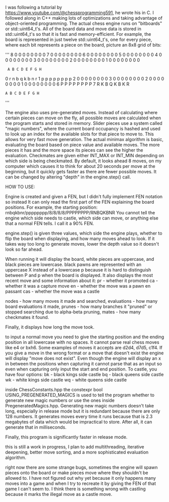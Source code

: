 




I was following a tutorial by https://www.youtube.com/@chessprogramming591, he wrote his in C. I followed along in C++ 
making lots of optimizations and taking advantage of object-oriented programming. The actual chess engine runs on 
"bitboards" or std::uint64_t's. All of the board data and move data is stored in std::uint64_t's so that it is fast 
and memory-efficient. For example, the board is represented in just twelve std::uint64_t's, one for every piece, where 
each bit represents a piece on the board, picture an 8x8 grid of bits:

'''
8    0 0 0 0 0 0 0 0
7    0 0 0 0 0 0 0 0
6    0 0 0 0 0 0 0 0
5    0 0 0 0 0 0 0 0
4    0 0 0 0 0 0 0 0
3    0 0 0 0 0 0 0 0
2    0 0 0 0 0 0 0 0
1    0 0 0 0 0 0 0 0

     A B C D E F G H

0   r n b q k b n r
1   p p p p p p p p
2   0 0 0 0 0 0 0 0
3   0 0 0 0 0 0 0 0
2   0 0 0 0 0 0 0 0
1   0 0 0 0 0 0 0 0
6   P P P P P P P P
7   R K B Q K B K R

    A B C D E F G H
'''

The engine also uses pre-generated moves. Instead of calculating where certain pieces can move on the fly, all possible 
moves are calculated when the program starts and stored in memory. Slider pieces use a system called "magic numbers", 
where the current board occupancy is hashed and used to look up an index for the available slots for that piece to move 
to. This allows for very fast move generation. The actual minimax algorithm is basic, evaluating the board based on piece 
value and available moves. The more pieces it has and the more space its pieces can see the higher the evaluation. Checkmates 
are given either INT_MAX or INT_MIN depending on which side is being checkmated. By default, it looks ahead 8 moves, on my 
computer which causes it to think for about 20 seconds per move at the beginning, but it quickly gets faster as there are 
fewer possible moves. It can be changed by altering "depth" in the engine.step() call. 





HOW TO USE:

Engine is created and given a FEN, but I didn't fully implement FEN notation so instead It can only read the first part of the FEN 
explaining the board positions. For example, the starting position: rnbqkbnr/pppppppp/8/8/8/8/PPPPPPPP/RNBQKBNR
You cannot tell the engine which side needs to castle, which side can move, or anything else that a normal FEN tells. I call it a 90% FEN. 

engine.step() is given three values, which side the engine plays, whether to flip the board when displaying, and how many moves 
ahead to look. If it takes way too long to generate moves, lower the depth value so it doesn't look so far ahead. 

When running it will display the board, white pieces are uppercase, and black pieces are lowercase. black pawns are represented with an 
uppercase X instead of a lowercase p because it is hard to distinguish between P and p when the board is displayed. It also displays the most recent move and some 
information about it:
pr - whether it promoted
ca - whether it was a capture move
en - whether the move was a pawn en passant
cas - whether the move was a castle

nodes - how many moves it made and searched,
evaluations - how many board evaluations it made,
prunes - how many branches it "pruned" or stopped searching due to alpha-beta pruning,
mates - how many checkmates it found.

Finally, it displays how long the move took.

to input a normal move you need to give the starting position and the ending position in all lowercase with no spaces. It cannot parse real 
chess moves like e4 or bxh6. Some examples of moves it accepts are d2d4, d7d5, c1f4. If you give a move in the wrong format or a move that doesn't exist the 
engine will display "move does not exist". Even though the engine will display an x in between the positions when capturing it cannot 
parse that as an input so even when capturing only input the start and end position. To castle, you have four options:
bk - black kings side castle
bq - black queens side castle
wk - white kings side castle
wq - white queens side castle

inside ChessConstants.hpp the constexpr bool USING_PREGENERATED_MAGICS is used to tell the program whether to generate new magic numbers 
or use the ones inside PregeneratedMagics.hpp. Generating new magic numbers doesn't take long, especially in release mode but it is 
redundant because there are only 128 numbers. It generates moves every time it runs because that is 2.3 megabytes of data which would be 
impractical to store. After all, it can generate that in milliseconds.

Finally, this program is significantly faster in release mode.





this is still a work in progress, I plan to add multithreading, iterative deepening, better move sorting, and a more sophisticated evaluation
algorithm. 

right now there are some strange bugs, sometimes the engine will spawn pieces onto the board or make pieces move where they shouldn't 
be allowed to. I have not figured out why yet because it only happens many moves into a game and when I try to recreate it by giving the FEN
of that game I can't seem to. I think there is something wrong with castling because it marks the illegal move as a castle move.





































